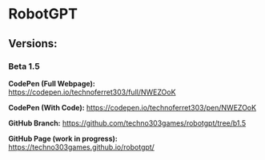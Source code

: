 # RobotGPT
## Versions:
### Beta 1.5
**CodePen (Full Webpage):** https://codepen.io/technoferret303/full/NWEZOoK

**CodePen (With Code):** https://codepen.io/technoferret303/pen/NWEZOoK

**GitHub Branch:** https://github.com/techno303games/robotgpt/tree/b1.5

**GitHub Page (work in progress):** https://techno303games.github.io/robotgpt/
